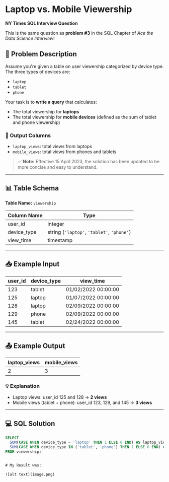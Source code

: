 # Laptop vs. Mobile Viewership  
**NY Times SQL Interview Question**

This is the same question as **problem #3** in the SQL Chapter of *Ace the Data Science Interview*!

## 📝 Problem Description

Assume you're given a table on user viewership categorized by device type. The three types of devices are:

- `laptop`
- `tablet`
- `phone`

Your task is to **write a query** that calculates:

- The total viewership for **laptops**
- The total viewership for **mobile devices** (defined as the sum of tablet and phone viewership)

### 🔄 Output Columns

- `laptop_views`: total views from laptops
- `mobile_views`: total views from phones and tablets

> ✅ **Note:** Effective 15 April 2023, the solution has been updated to be more concise and easy to understand.

---

## 📊 Table Schema

**Table Name:** `viewership`

| Column Name | Type                             |
|-------------|----------------------------------|
| user_id     | integer                          |
| device_type | string (`'laptop'`, `'tablet'`, `'phone'`) |
| view_time   | timestamp                        |

---

## 📥 Example Input

| user_id | device_type | view_time           |
|---------|-------------|---------------------|
| 123     | tablet      | 01/02/2022 00:00:00 |
| 125     | laptop      | 01/07/2022 00:00:00 |
| 128     | laptop      | 02/09/2022 00:00:00 |
| 129     | phone       | 02/09/2022 00:00:00 |
| 145     | tablet      | 02/24/2022 00:00:00 |

---

## 📤 Example Output

| laptop_views | mobile_views |
|--------------|--------------|
| 2            | 3            |

### 💡 Explanation

- Laptop views: user_id 125 and 128 → **2 views**
- Mobile views (tablet + phone): user_id 123, 129, and 145 → **3 views**

---

## 💻 SQL Solution

```sql
SELECT
  SUM(CASE WHEN device_type = 'laptop' THEN 1 ELSE 0 END) AS laptop_views,
  SUM(CASE WHEN device_type IN ('tablet', 'phone') THEN 1 ELSE 0 END) AS mobile_views
FROM viewership;


# My Result was:

![alt text](image.png)
